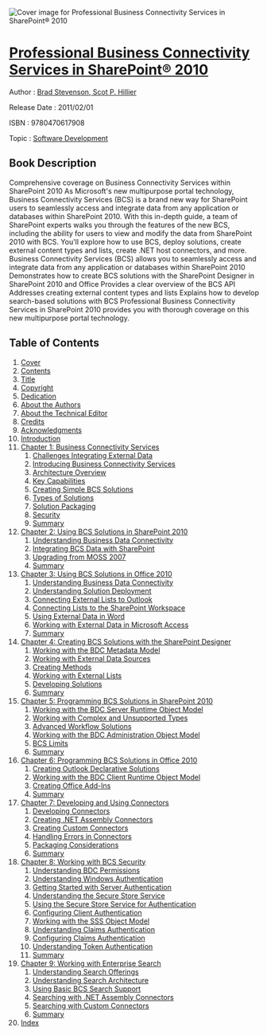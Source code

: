 ![Cover image for Professional Business Connectivity Services in SharePoint® 2010](https://imgdetail.ebookreading.net/cover/cover/software_development/EB9780470617908.jpg)

[Professional Business Connectivity Services in SharePoint® 2010](https://ebookreading.net/view/book/Professional+Business+Connectivity+Services+in+SharePoint%C2%AE+2010-EB9780470617908_1.html "Professional Business Connectivity Services in SharePoint® 2010")
====================================================================================================================

Author : [Brad Stevenson](https://ebookreading.net/search/author/Brad+Stevenson),[ Scot P. Hillier](https://ebookreading.net/search/author/+Scot+P.+Hillier)

Release Date : 2011/02/01

ISBN : 9780470617908

Topic : [Software Development](https://ebookreading.net/search/category/software-development)

Book Description
-----------------

Comprehensive coverage on Business Connectivity Services within SharePoint 2010
As Microsoft's new multipurpose portal technology, Business Connectivity Services (BCS) is a brand new way for SharePoint users to seamlessly access and integrate data from any application or databases within SharePoint 2010. With this in-depth guide, a team of SharePoint experts walks you through the features of the new BCS, including the ability for users to view and modify the data from SharePoint 2010 with BCS. You'll explore how to use BCS, deploy solutions, create external content types and lists, create .NET host connectors, and more.
Business Connectivity Services (BCS) allows you to seamlessly access and integrate data from any application or databases within SharePoint 2010
Demonstrates how to create BCS solutions with the SharePoint Designer in SharePoint 2010 and Office
Provides a clear overview of the BCS API
Addresses creating external content types and lists
Explains how to develop search-based solutions with BCS
Professional Business Connectivity Services in SharePoint 2010 provides you with thorough coverage on this new multipurpose portal technology.
              
Table of Contents
-----------------

1. [Cover](https://ebookreading.net/view/book/Professional+Business+Connectivity+Services+in+SharePoint%C2%AE+2010-EB9780470617908_1.html)
1. [Contents](https://ebookreading.net/view/book/Professional+Business+Connectivity+Services+in+SharePoint%C2%AE+2010-EB9780470617908_2.html)
1. [Title](https://ebookreading.net/view/book/Professional+Business+Connectivity+Services+in+SharePoint%C2%AE+2010-EB9780470617908_3.html)
1. [Copyright](https://ebookreading.net/view/book/Professional+Business+Connectivity+Services+in+SharePoint%C2%AE+2010-EB9780470617908_4.html)
1. [Dedication](https://ebookreading.net/view/book/Professional+Business+Connectivity+Services+in+SharePoint%C2%AE+2010-EB9780470617908_5.html)
1. [About the Authors](https://ebookreading.net/view/book/Professional+Business+Connectivity+Services+in+SharePoint%C2%AE+2010-EB9780470617908_6.html)
1. [About the Technical Editor](https://ebookreading.net/view/book/Professional+Business+Connectivity+Services+in+SharePoint%C2%AE+2010-EB9780470617908_7.html)
1. [Credits](https://ebookreading.net/view/book/Professional+Business+Connectivity+Services+in+SharePoint%C2%AE+2010-EB9780470617908_8.html)
1. [Acknowledgments](https://ebookreading.net/view/book/Professional+Business+Connectivity+Services+in+SharePoint%C2%AE+2010-EB9780470617908_9.html)
1. [Introduction](https://ebookreading.net/view/book/Professional+Business+Connectivity+Services+in+SharePoint%C2%AE+2010-EB9780470617908_10.html)
1. [Chapter 1: Business Connectivity Services](https://ebookreading.net/view/book/Professional+Business+Connectivity+Services+in+SharePoint%C2%AE+2010-EB9780470617908_11.html)
    1. [Challenges Integrating External Data](https://ebookreading.net/view/book/Professional+Business+Connectivity+Services+in+SharePoint%C2%AE+2010-EB9780470617908_11.html#sec1)
    1. [Introducing Business Connectivity Services](https://ebookreading.net/view/book/Professional+Business+Connectivity+Services+in+SharePoint%C2%AE+2010-EB9780470617908_11.html#sec2)
    1. [Architecture Overview](https://ebookreading.net/view/book/Professional+Business+Connectivity+Services+in+SharePoint%C2%AE+2010-EB9780470617908_11.html#sec3)
    1. [Key Capabilities](https://ebookreading.net/view/book/Professional+Business+Connectivity+Services+in+SharePoint%C2%AE+2010-EB9780470617908_11.html#sec4)
    1. [Creating Simple BCS Solutions](https://ebookreading.net/view/book/Professional+Business+Connectivity+Services+in+SharePoint%C2%AE+2010-EB9780470617908_11.html#sec5)
    1. [Types of Solutions](https://ebookreading.net/view/book/Professional+Business+Connectivity+Services+in+SharePoint%C2%AE+2010-EB9780470617908_11.html#sec6)
    1. [Solution Packaging](https://ebookreading.net/view/book/Professional+Business+Connectivity+Services+in+SharePoint%C2%AE+2010-EB9780470617908_11.html#sec7)
    1. [Security](https://ebookreading.net/view/book/Professional+Business+Connectivity+Services+in+SharePoint%C2%AE+2010-EB9780470617908_11.html#sec8)
    1. [Summary](https://ebookreading.net/view/book/Professional+Business+Connectivity+Services+in+SharePoint%C2%AE+2010-EB9780470617908_11.html#sec9)
1. [Chapter 2: Using BCS Solutions in SharePoint 2010](https://ebookreading.net/view/book/Professional+Business+Connectivity+Services+in+SharePoint%C2%AE+2010-EB9780470617908_12.html)
    1. [Understanding Business Data Connectivity](https://ebookreading.net/view/book/Professional+Business+Connectivity+Services+in+SharePoint%C2%AE+2010-EB9780470617908_12.html#sec10)
    1. [Integrating BCS Data with SharePoint](https://ebookreading.net/view/book/Professional+Business+Connectivity+Services+in+SharePoint%C2%AE+2010-EB9780470617908_12.html#sec11)
    1. [Upgrading from MOSS 2007](https://ebookreading.net/view/book/Professional+Business+Connectivity+Services+in+SharePoint%C2%AE+2010-EB9780470617908_12.html#sec12)
    1. [Summary](https://ebookreading.net/view/book/Professional+Business+Connectivity+Services+in+SharePoint%C2%AE+2010-EB9780470617908_12.html#sec13)
1. [Chapter 3: Using BCS Solutions in Office 2010](https://ebookreading.net/view/book/Professional+Business+Connectivity+Services+in+SharePoint%C2%AE+2010-EB9780470617908_13.html)
    1. [Understanding Business Data Connectivity](https://ebookreading.net/view/book/Professional+Business+Connectivity+Services+in+SharePoint%C2%AE+2010-EB9780470617908_13.html#sec14)
    1. [Understanding Solution Deployment](https://ebookreading.net/view/book/Professional+Business+Connectivity+Services+in+SharePoint%C2%AE+2010-EB9780470617908_13.html#sec15)
    1. [Connecting External Lists to Outlook](https://ebookreading.net/view/book/Professional+Business+Connectivity+Services+in+SharePoint%C2%AE+2010-EB9780470617908_13.html#sec16)
    1. [Connecting Lists to the SharePoint Workspace](https://ebookreading.net/view/book/Professional+Business+Connectivity+Services+in+SharePoint%C2%AE+2010-EB9780470617908_13.html#sec17)
    1. [Using External Data in Word](https://ebookreading.net/view/book/Professional+Business+Connectivity+Services+in+SharePoint%C2%AE+2010-EB9780470617908_13.html#sec18)
    1. [Working with External Data in Microsoft Access](https://ebookreading.net/view/book/Professional+Business+Connectivity+Services+in+SharePoint%C2%AE+2010-EB9780470617908_13.html#sec19)
    1. [Summary](https://ebookreading.net/view/book/Professional+Business+Connectivity+Services+in+SharePoint%C2%AE+2010-EB9780470617908_13.html#sec20)
1. [Chapter 4: Creating BCS Solutions with the SharePoint Designer](https://ebookreading.net/view/book/Professional+Business+Connectivity+Services+in+SharePoint%C2%AE+2010-EB9780470617908_14.html)
    1. [Working with the BDC Metadata Model](https://ebookreading.net/view/book/Professional+Business+Connectivity+Services+in+SharePoint%C2%AE+2010-EB9780470617908_14.html#sec21)
    1. [Working with External Data Sources](https://ebookreading.net/view/book/Professional+Business+Connectivity+Services+in+SharePoint%C2%AE+2010-EB9780470617908_14.html#sec22)
    1. [Creating Methods](https://ebookreading.net/view/book/Professional+Business+Connectivity+Services+in+SharePoint%C2%AE+2010-EB9780470617908_14.html#sec23)
    1. [Working with External Lists](https://ebookreading.net/view/book/Professional+Business+Connectivity+Services+in+SharePoint%C2%AE+2010-EB9780470617908_14.html#sec24)
    1. [Developing Solutions](https://ebookreading.net/view/book/Professional+Business+Connectivity+Services+in+SharePoint%C2%AE+2010-EB9780470617908_14.html#sec25)
    1. [Summary](https://ebookreading.net/view/book/Professional+Business+Connectivity+Services+in+SharePoint%C2%AE+2010-EB9780470617908_14.html#sec26)
1. [Chapter 5: Programming BCS Solutions in SharePoint 2010](https://ebookreading.net/view/book/Professional+Business+Connectivity+Services+in+SharePoint%C2%AE+2010-EB9780470617908_15.html)
    1. [Working with the BDC Server Runtime Object Model](https://ebookreading.net/view/book/Professional+Business+Connectivity+Services+in+SharePoint%C2%AE+2010-EB9780470617908_15.html#sec27)
    1. [Working with Complex and Unsupported Types](https://ebookreading.net/view/book/Professional+Business+Connectivity+Services+in+SharePoint%C2%AE+2010-EB9780470617908_15.html#sec28)
    1. [Advanced Workflow Solutions](https://ebookreading.net/view/book/Professional+Business+Connectivity+Services+in+SharePoint%C2%AE+2010-EB9780470617908_15.html#sec29)
    1. [Working with the BDC Administration Object Model](https://ebookreading.net/view/book/Professional+Business+Connectivity+Services+in+SharePoint%C2%AE+2010-EB9780470617908_15.html#sec30)
    1. [BCS Limits](https://ebookreading.net/view/book/Professional+Business+Connectivity+Services+in+SharePoint%C2%AE+2010-EB9780470617908_15.html#sec31)
    1. [Summary](https://ebookreading.net/view/book/Professional+Business+Connectivity+Services+in+SharePoint%C2%AE+2010-EB9780470617908_15.html#sec32)
1. [Chapter 6: Programming BCS Solutions in Office 2010](https://ebookreading.net/view/book/Professional+Business+Connectivity+Services+in+SharePoint%C2%AE+2010-EB9780470617908_16.html)
    1. [Creating Outlook Declarative Solutions](https://ebookreading.net/view/book/Professional+Business+Connectivity+Services+in+SharePoint%C2%AE+2010-EB9780470617908_16.html#sec33)
    1. [Working with the BDC Client Runtime Object Model](https://ebookreading.net/view/book/Professional+Business+Connectivity+Services+in+SharePoint%C2%AE+2010-EB9780470617908_16.html#sec34)
    1. [Creating Office Add-Ins](https://ebookreading.net/view/book/Professional+Business+Connectivity+Services+in+SharePoint%C2%AE+2010-EB9780470617908_16.html#sec35)
    1. [Summary](https://ebookreading.net/view/book/Professional+Business+Connectivity+Services+in+SharePoint%C2%AE+2010-EB9780470617908_16.html#sec36)
1. [Chapter 7: Developing and Using Connectors](https://ebookreading.net/view/book/Professional+Business+Connectivity+Services+in+SharePoint%C2%AE+2010-EB9780470617908_17.html)
    1. [Developing Connectors](https://ebookreading.net/view/book/Professional+Business+Connectivity+Services+in+SharePoint%C2%AE+2010-EB9780470617908_17.html#sec37)
    1. [Creating .NET Assembly Connectors](https://ebookreading.net/view/book/Professional+Business+Connectivity+Services+in+SharePoint%C2%AE+2010-EB9780470617908_17.html#sec38)
    1. [Creating Custom Connectors](https://ebookreading.net/view/book/Professional+Business+Connectivity+Services+in+SharePoint%C2%AE+2010-EB9780470617908_17.html#sec39)
    1. [Handling Errors in Connectors](https://ebookreading.net/view/book/Professional+Business+Connectivity+Services+in+SharePoint%C2%AE+2010-EB9780470617908_17.html#sec40)
    1. [Packaging Considerations](https://ebookreading.net/view/book/Professional+Business+Connectivity+Services+in+SharePoint%C2%AE+2010-EB9780470617908_17.html#sec41)
    1. [Summary](https://ebookreading.net/view/book/Professional+Business+Connectivity+Services+in+SharePoint%C2%AE+2010-EB9780470617908_17.html#sec42)
1. [Chapter 8: Working with BCS Security](https://ebookreading.net/view/book/Professional+Business+Connectivity+Services+in+SharePoint%C2%AE+2010-EB9780470617908_18.html)
    1. [Understanding BDC Permissions](https://ebookreading.net/view/book/Professional+Business+Connectivity+Services+in+SharePoint%C2%AE+2010-EB9780470617908_18.html#sec43)
    1. [Understanding Windows Authentication](https://ebookreading.net/view/book/Professional+Business+Connectivity+Services+in+SharePoint%C2%AE+2010-EB9780470617908_18.html#sec44)
    1. [Getting Started with Server Authentication](https://ebookreading.net/view/book/Professional+Business+Connectivity+Services+in+SharePoint%C2%AE+2010-EB9780470617908_18.html#sec45)
    1. [Understanding the Secure Store Service](https://ebookreading.net/view/book/Professional+Business+Connectivity+Services+in+SharePoint%C2%AE+2010-EB9780470617908_18.html#sec46)
    1. [Using the Secure Store Service for Authentication](https://ebookreading.net/view/book/Professional+Business+Connectivity+Services+in+SharePoint%C2%AE+2010-EB9780470617908_18.html#sec47)
    1. [Configuring Client Authentication](https://ebookreading.net/view/book/Professional+Business+Connectivity+Services+in+SharePoint%C2%AE+2010-EB9780470617908_18.html#sec48)
    1. [Working with the SSS Object Model](https://ebookreading.net/view/book/Professional+Business+Connectivity+Services+in+SharePoint%C2%AE+2010-EB9780470617908_18.html#sec49)
    1. [Understanding Claims Authentication](https://ebookreading.net/view/book/Professional+Business+Connectivity+Services+in+SharePoint%C2%AE+2010-EB9780470617908_18.html#sec50)
    1. [Configuring Claims Authentication](https://ebookreading.net/view/book/Professional+Business+Connectivity+Services+in+SharePoint%C2%AE+2010-EB9780470617908_18.html#sec51)
    1. [Understanding Token Authentication](https://ebookreading.net/view/book/Professional+Business+Connectivity+Services+in+SharePoint%C2%AE+2010-EB9780470617908_18.html#sec52)
    1. [Summary](https://ebookreading.net/view/book/Professional+Business+Connectivity+Services+in+SharePoint%C2%AE+2010-EB9780470617908_18.html#sec53)
1. [Chapter 9: Working with Enterprise Search](https://ebookreading.net/view/book/Professional+Business+Connectivity+Services+in+SharePoint%C2%AE+2010-EB9780470617908_19.html)
    1. [Understanding Search Offerings](https://ebookreading.net/view/book/Professional+Business+Connectivity+Services+in+SharePoint%C2%AE+2010-EB9780470617908_19.html#sec54)
    1. [Understanding Search Architecture](https://ebookreading.net/view/book/Professional+Business+Connectivity+Services+in+SharePoint%C2%AE+2010-EB9780470617908_19.html#sec55)
    1. [Using Basic BCS Search Support](https://ebookreading.net/view/book/Professional+Business+Connectivity+Services+in+SharePoint%C2%AE+2010-EB9780470617908_19.html#sec56)
    1. [Searching with .NET Assembly Connectors](https://ebookreading.net/view/book/Professional+Business+Connectivity+Services+in+SharePoint%C2%AE+2010-EB9780470617908_19.html#sec57)
    1. [Searching with Custom Connectors](https://ebookreading.net/view/book/Professional+Business+Connectivity+Services+in+SharePoint%C2%AE+2010-EB9780470617908_19.html#sec58)
    1. [Summary](https://ebookreading.net/view/book/Professional+Business+Connectivity+Services+in+SharePoint%C2%AE+2010-EB9780470617908_19.html#sec59)
1. [Index](https://ebookreading.net/view/book/Professional+Business+Connectivity+Services+in+SharePoint%C2%AE+2010-EB9780470617908_20.html)
